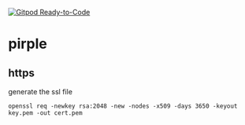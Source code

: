[![Gitpod Ready-to-Code](https://img.shields.io/badge/Gitpod-Ready--to--Code-blue?logo=gitpod)](https://gitpod.io/#https://github.com/Phreno/pirple)  

# pirple

## https

generate the ssl file

```
openssl req -newkey rsa:2048 -new -nodes -x509 -days 3650 -keyout key.pem -out cert.pem
```
